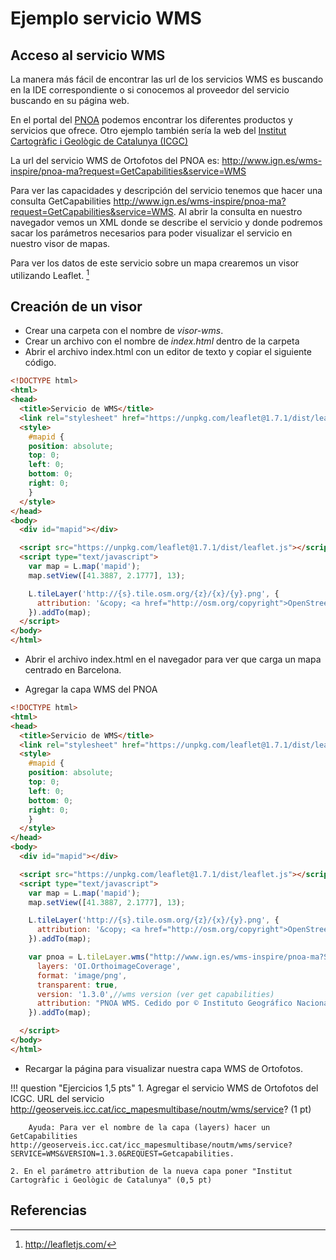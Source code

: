 # Ejemplo servicio WMS

## Acceso al servicio WMS

La manera más fácil de encontrar las url de los servicios WMS es buscando en la IDE correspondiente o si conocemos al proveedor del servicio buscando en su página web.

En el portal del [PNOA](https://pnoa.ign.es/) podemos encontrar los diferentes productos y servicios que ofrece. Otro ejemplo también sería la web del [Institut Cartogràfic i Geològic de Catalunya (ICGC)](https://icgc.cat/Administracio-i-empresa/Serveis/Geoinformacio-en-linia-Geoserveis) 

La url del servicio WMS de Ortofotos del PNOA es: http://www.ign.es/wms-inspire/pnoa-ma?request=GetCapabilities&service=WMS

Para ver las capacidades y descripción del servicio tenemos que hacer una consulta GetCapabilities http://www.ign.es/wms-inspire/pnoa-ma?request=GetCapabilities&service=WMS. Al abrir la consulta en nuestro navegador vemos un XML donde se describe el servicio y donde podremos sacar los parámetros necesarios para poder visualizar el servicio en nuestro visor de mapas.

Para ver los datos de este servicio sobre un mapa crearemos un visor utilizando Leaflet. [^1]

## Creación de un visor

- Crear una carpeta con el nombre de *visor-wms*.
- Crear un archivo con el nombre de *index.html* dentro de la carpeta
- Abrir el archivo index.html con un editor de texto y copiar el siguiente código.

```html
<!DOCTYPE html>
<html>
<head>
  <title>Servicio de WMS</title>
  <link rel="stylesheet" href="https://unpkg.com/leaflet@1.7.1/dist/leaflet.css"/>
  <style>
    #mapid {
    position: absolute;
    top: 0;
    left: 0;
    bottom: 0;
    right: 0;
    }
  </style>
</head>
<body>
  <div id="mapid"></div>

  <script src="https://unpkg.com/leaflet@1.7.1/dist/leaflet.js"></script>
  <script type="text/javascript">
    var map = L.map('mapid');
    map.setView([41.3887, 2.1777], 13);

    L.tileLayer('http://{s}.tile.osm.org/{z}/{x}/{y}.png', {
      attribution: '&copy; <a href="http://osm.org/copyright">OpenStreetMap</a> contributors'
    }).addTo(map);
  </script>
</body>
</html>
```

- Abrir el archivo index.html en el navegador para ver que carga un mapa centrado en Barcelona.

- Agregar la capa WMS del PNOA

```html hl_lines="28 29 30 31 32 33 34"
<!DOCTYPE html>
<html>
<head>
  <title>Servicio de WMS</title>
  <link rel="stylesheet" href="https://unpkg.com/leaflet@1.7.1/dist/leaflet.css"/>
  <style>
    #mapid {
    position: absolute;
    top: 0;
    left: 0;
    bottom: 0;
    right: 0;
    }
  </style>
</head>
<body>
  <div id="mapid"></div>

  <script src="https://unpkg.com/leaflet@1.7.1/dist/leaflet.js"></script>
  <script type="text/javascript">
    var map = L.map('mapid');
    map.setView([41.3887, 2.1777], 13);

    L.tileLayer('http://{s}.tile.osm.org/{z}/{x}/{y}.png', {
      attribution: '&copy; <a href="http://osm.org/copyright">OpenStreetMap</a> contributors'
    }).addTo(map);

    var pnoa = L.tileLayer.wms("http://www.ign.es/wms-inspire/pnoa-ma?SERVICE=WMS&", {
      layers: 'OI.OrthoimageCoverage',
      format: 'image/png',
      transparent: true,
      version: '1.3.0',//wms version (ver get capabilities)
      attribution: "PNOA WMS. Cedido por © Instituto Geográfico Nacional de España"
    }).addTo(map);

  </script>
</body>
</html>
```

- Recargar la página para visualizar nuestra capa WMS de Ortofotos.

!!! question "Ejercicios 1,5 pts"
	  1. Agregar el servicio WMS de Ortofotos del ICGC. URL del servicio http://geoserveis.icc.cat/icc_mapesmultibase/noutm/wms/service? (1 pt)
    
        Ayuda: Para ver el nombre de la capa (layers) hacer un GetCapabilities http://geoserveis.icc.cat/icc_mapesmultibase/noutm/wms/service?SERVICE=WMS&VERSION=1.3.0&REQUEST=Getcapabilities.
    
    2. En el parámetro attribution de la nueva capa poner "Institut Cartogràfic i Geològic de Catalunya" (0,5 pt)


## Referencias
[^1]: http://leafletjs.com/
